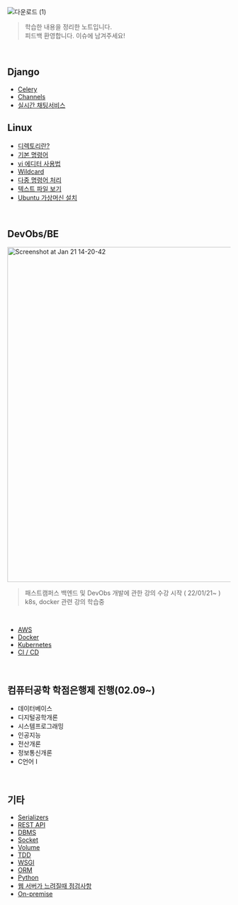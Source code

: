 ![다운로드 (1)](https://user-images.githubusercontent.com/80312713/152521448-9144ebaa-ff89-4039-8148-5fe79be61cef.png)<br>
> 학습한 내용을 정리한 노트입니다.<br>
> 피드백 환영합니다. 이슈에 남겨주세요!<br>


<br>

## Django
* [Celery](https://github.com/codemkim/Study-Note/blob/master/Django/Celery.md)
* [Channels]()
* [실시간 채팅서비스]()


## Linux
* [디렉토리란?](https://github.com/codemkim/Study-Note/blob/master/Linux/%EB%94%94%EB%A0%89%ED%86%A0%EB%A6%AC/%E1%84%83%E1%85%B5%E1%84%85%E1%85%A6%E1%86%A8%E1%84%90%E1%85%A9%E1%84%85%E1%85%B5.md)
* [기본 명령어](https://github.com/codemkim/Study-Note/blob/master/Linux/%EA%B8%B0%EB%B3%B8%EB%AA%85%EB%A0%B9%EC%96%B4/%E1%84%80%E1%85%B5%E1%84%87%E1%85%A9%E1%86%AB%E1%84%86%E1%85%A7%E1%86%BC%E1%84%85%E1%85%A7%E1%86%BC%E1%84%8B%E1%85%A5.md)
* [vi 에디터 사용법](https://github.com/codemkim/Study-Note/blob/master/Linux/vi%20%EC%97%90%EB%94%94%ED%84%B0/README.md)
* [Wildcard](https://github.com/codemkim/Study-Note/blob/master/Linux/Wildcard/README.md)
* [다중 명령어 처리](https://github.com/codemkim/Study-Note/blob/master/Linux/%EB%8B%A4%EC%A4%91%20%EB%AA%85%EB%A0%B9%EC%96%B4%20%EC%B2%98%EB%A6%AC/README.md)
* [텍스트 파일 보기](https://github.com/codemkim/Study-Note/blob/master/Linux/%ED%85%8D%EC%8A%A4%ED%8A%B8%20%ED%8C%8C%EC%9D%BC%20%EC%B2%98%EB%A6%AC/README.md)
* [Ubuntu 가상머신 설치]()
<br>

## DevObs/BE
<img width="757" alt="Screenshot at Jan 21 14-20-42" src="https://user-images.githubusercontent.com/80312713/150470597-d09ed349-167e-4014-8737-3f61cf239942.png"><br>

> 패스트캠퍼스 백엔드 및 DevObs 개발에 관한 강의 수강 시작 ( 22/01/21~ )<br>
> k8s, docker 관련 강의 학습중

<br>

* [AWS](https://github.com/codemkim/Study-Note/tree/master/DevObs/AWS/)
* [Docker](https://github.com/codemkim/Study-Note/tree/master/Docker)
* [Kubernetes](https://github.com/codemkim/Study-Note/blob/master/Kubernetes/%EA%B0%9C%EB%85%90.md)
* [CI / CD](https://github.com/codemkim/Study-Note/blob/master/Docker/CI-CD/%EA%B0%9C%EB%85%90.MD)
<br>

## 컴퓨터공학 학점은행제 진행(02.09~)
* 데이터베이스
* 디지털공학개론
* 시스템프로그래밍
* 인공지능
* 전산개론
* 정보통신개론
* C언어 I
<br>

## 기타
* [Serializers](https://github.com/codemkim/Study-Note/tree/master/%EA%B8%B0%ED%83%80/Serializers)
* [REST API](https://github.com/codemkim/Study-Note/tree/master/%EA%B8%B0%ED%83%80/RestApi)
* [DBMS](https://github.com/codemkim/Study-Note/tree/master/%EA%B8%B0%ED%83%80/DBMS)
* [Socket](https://github.com/codemkim/Study-Note/tree/master/%EA%B8%B0%ED%83%80/Socket)
* [Volume](https://github.com/codemkim/Study-Note/tree/master/%EA%B8%B0%ED%83%80/Volume)
* [TDD](https://github.com/codemkim/Study-Note/tree/master/%EA%B8%B0%ED%83%80/TDD)
* [WSGI](https://github.com/codemkim/Study-Note/tree/master/%EA%B8%B0%ED%83%80/WSGI)
* [ORM](https://github.com/codemkim/Study-Note/tree/master/%EA%B8%B0%ED%83%80/ORM)
* [Python](https://github.com/codemkim/Study-Note/blob/master/%EA%B8%B0%ED%83%80/Python/README.md)
* [웹 서버가 느려질때 점검사항](https://github.com/codemkim/Study-Note/tree/master/%EA%B8%B0%ED%83%80/%EC%9B%B9%EC%84%9C%EB%B2%84%EA%B0%80%EB%8A%90%EB%A0%A4%EC%A7%88%EB%8C%80)
* [On-premise](https://github.com/codemkim/Study-Note/blob/master/%EA%B8%B0%ED%83%80/On-premise/README.md)
